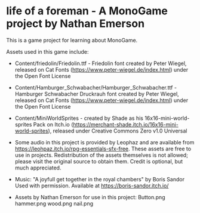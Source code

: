 # life of a foreman - A MonoGame project by Nathan Emerson
This is a game project for learning about MonoGame.  

Assets used in this game include:

* Content/friedolin/Friedolin.ttf - 
Friedolin font created by Peter Wiegel, released on Cat Fonts
(https://www.peter-wiegel.de/index.html) under the Open Font License
 
* Content/Hamburger_Schwabacher/Hamburger_Schwabacher.ttf -
Hamburger Schwabacher Druckrauh font created by Peter Wiegel, released on Cat Fonts 
(https://www.peter-wiegel.de/index.html) under the Open Font License

* Content/MiniWorldSprites - created by Shade as his
16x16-mini-world-sprites Pack on Itch.io
(https://merchant-shade.itch.io/16x16-mini-world-sprites),
released under Creative Commons Zero v1.0 Universal

* Some audio in this project is provided by Leophaz
and are available from https://leohpaz.itch.io/rpg-essentials-sfx-free.
These assets are free to use in projects.
Redistribution of the assets themselves is not allowed;
please visit the original source to obtain them.
Credit is optional, but much appreciated.

* Music:
"A joyfull get together in the royal chambers" by Boris Sandor
Used with permission. Available at https://boris-sandor.itch.io/

* Assets by Nathan Emerson for use in this project:
Button.png
hammer.png
wood.png
nail.png
